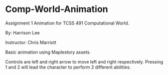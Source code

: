 # Comp-World-Animation
Assignment 1 Animation for TCSS 491 Computational World.

By: Harrison Lee

Instructor: Chris Marriott

Basic animation using Maplestory assets.

Controls are left and right arrow to move left and right respectively.
Pressing 1 and 2 will lead the character to perform 2 different abilities.

